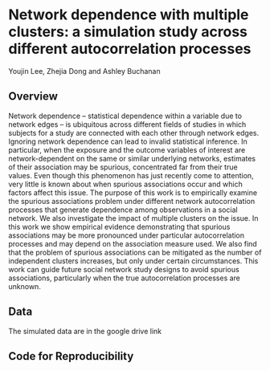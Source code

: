 # Network dependence with multiple clusters: a simulation study across different autocorrelation processes
Youjin Lee, Zhejia Dong and Ashley Buchanan

## Overview
Network dependence – statistical dependence within a variable due to network edges – is ubiquitous
across different fields of studies in which subjects for a study are connected with each other through
network edges. Ignoring network dependence can lead to invalid statistical inference. In particular,
when the exposure and the outcome variables of interest are network-dependent on the same or similar
underlying networks, estimates of their association may be spurious, concentrated far from their true
values. Even though this phenomenon has just recently come to attention, very little is known about
when spurious associations occur and which factors affect this issue. The purpose of this work is to
empirically examine the spurious associations problem under different network autocorrelation processes
that generate dependence among observations in a social network. We also investigate the impact of
multiple clusters on the issue. In this work we show empirical evidence demonstrating that spurious
associations may be more pronounced under particular autocorrelation processes and may depend on
the association measure used. We also find that the problem of spurious associations can be mitigated
as the number of independent clusters increases, but only under certain circumstances. This work can
guide future social network study designs to avoid spurious associations, particularly when the true
autocorrelation processes are unknown.

## Data
The simulated data are in the google drive link 

## Code for Reproducibility

